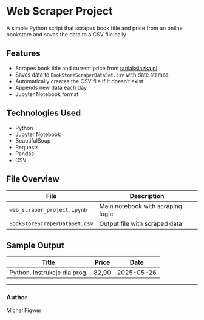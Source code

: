 #  Web Scraper Project

A simple Python script that scrapes book title and price from an online bookstore and saves the data to a CSV file daily.

##  Features
- Scrapes book title and current price from [taniaksiazka.pl](https://www.taniaksiazka.pl)
- Saves data to `BookStoreScraperDataSet.csv` with date stamps
- Automatically creates the CSV file if it doesn’t exist
- Appends new data each day
- Jupyter Notebook format

##  Technologies Used
- Python
- Jupyter Notebook
- BeautifulSoup
- Requests
- Pandas
- CSV

##  File Overview
| File                          | Description                              |
|-------------------------------|------------------------------------------|
| `web_scraper_project.ipynb`   | Main notebook with scraping logic        |
| `BookStoreScraperDataSet.csv` | Output file with scraped data            |

##  Sample Output
| Title                         | Price | Date       |
|------------------------------|-------|------------|
| Python. Instrukcje dla prog. | 82,90 | 2025-05-26 |

---

###  Author
Michał Figwer
